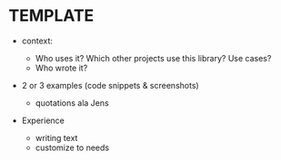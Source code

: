 # TEMPLATE

- context:
  - Who uses it? Which other projects use this library? Use cases?
  - Who wrote it?

- 2 or 3 examples (code snippets & screenshots)
  - quotations ala Jens
  
- Experience
  - writing text
  - customize to needs 
  